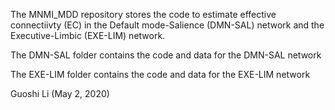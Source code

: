 The MNMI_MDD repository stores the code to estimate effective connectiivty (EC) in the Default mode-Salience (DMN-SAL) network and the Executive-Limbic (EXE-LIM) network.  

The DMN-SAL folder contains the code and data for the DMN-SAL network

The EXE-LIM folder contains the code and data for the EXE-LIM network

Guoshi Li (May 2, 2020)
